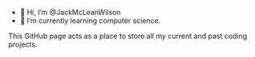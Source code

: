 - 👋 Hi, I’m @JackMcLeanWilson
- 🌱 I’m currently learning computer science.

This GitHub page acts as a place to store all my current and past coding projects.
